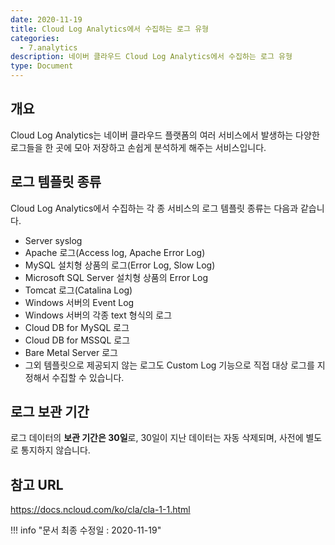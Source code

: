 ```yaml
---
date: 2020-11-19
title: Cloud Log Analytics에서 수집하는 로그 유형
categories:
  - 7.analytics
description: 네이버 클라우드 Cloud Log Analytics에서 수집하는 로그 유형
type: Document
---
```


## 개요
Cloud Log Analytics는 네이버 클라우드 플랫폼의 여러 서비스에서 발생하는 다양한 로그들을 한 곳에 모아 저장하고 손쉽게 분석하게 해주는 서비스입니다.

## 로그 템플릿 종류
Cloud Log Analytics에서 수집하는 각 종 서비스의 로그 템플릿 종류는 다음과 같습니다.

- Server syslog
- Apache 로그(Access log, Apache Error Log)
- MySQL 설치형 상품의 로그(Error Log, Slow Log)
- Microsoft SQL Server 설치형 상품의 Error Log
- Tomcat 로그(Catalina Log)
- Windows 서버의 Event Log
- Windows 서버의 각종 text 형식의 로그
- Cloud DB for MySQL 로그
- Cloud DB for MSSQL 로그
- Bare Metal Server 로그
- 그외 템플릿으로 제공되지 않는 로그도 Custom Log 기능으로 직접 대상 로그를 지정해서 수집할 수 있습니다.


## 로그 보관 기간
로그 데이터의 **보관 기간은 30일**로, 30일이 지난 데이터는 자동 삭제되며, 사전에 별도로 통지하지 않습니다.


## 참고 URL
<a href="https://docs.ncloud.com/ko/cla/cla-1-1.html" target="_blank">https://docs.ncloud.com/ko/cla/cla-1-1.html</a>


!!! info "문서 최종 수정일 : 2020-11-19" 